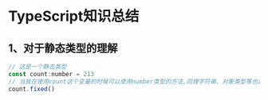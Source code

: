 # TypeScript知识总结



## 1、对于静态类型的理解

```js
// 这是一个静态类型
const count:number = 213
// 当我在使用count这个变量的时候可以使用number类型的方法,同理字符串、对象类型等也是如此
count.fixed()
```

